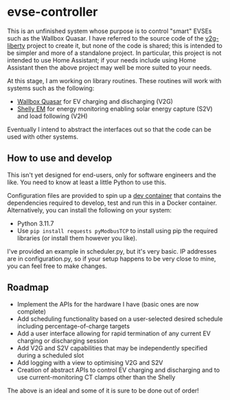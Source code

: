# evse-controller

This is an unfinished system whose purpose is to control "smart" EVSEs such as the Wallbox Quasar. I have referred to
the source code of the [v2g-liberty](https://github.com/SeitaBV/v2g-liberty/) project to create it, but none of the code
is shared; this is intended to be simpler and more of a standalone project. In particular, this project is not intended
to use Home Assistant; if your needs include using Home Assistant then the above project may well be more suited to your
needs.

At this stage, I am working on library routines. These routines will work with systems such as the following:

* [Wallbox Quasar](https://wallbox.com/en_ca/quasar-dc-charger) for EV charging and discharging (V2G)
* [Shelly EM](https://shellystore.co.uk/product/shelly-em/) for energy monitoring enabling solar energy capture (S2V)
  and load following (V2H)

Eventually I intend to abstract the interfaces out so that the code can be used with other systems.

## How to use and develop

This isn't yet designed for end-users, only for software engineers and the like. You need to know at least a little
Python to use this.

Configuration files are provided to spin up a [dev container](https://code.visualstudio.com/docs/devcontainers/containers)
that contains the dependencies required to develop, test and run this in a Docker container. Alternatively, you can
install the following on your system:

* Python 3.11.7
* Use `pip install requests pyModbusTCP` to install using pip the required libraries (or install them however you like).

I've provided an example in scheduler.py, but it's very basic. IP addresses are in configuration.py, so if your setup
happens to be very close to mine, you can feel free to make changes.

## Roadmap

* Implement the APIs for the hardware I have (basic ones are now complete)
* Add scheduling functionality based on a user-selected desired schedule including percentage-of-charge targets
* Add a user interface allowing for rapid termination of any current EV charging or discharging session
* Add V2G and S2V capabilities that may be independently specified during a scheduled slot
* Add logging with a view to optimising V2G and S2V
* Creation of abstract APIs to control EV charging and discharging and to use current-monitoring CT clamps other than
  the Shelly

The above is an ideal and some of it is sure to be done out of order!
